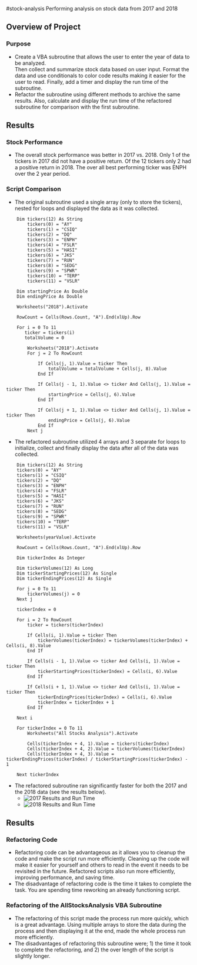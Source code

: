 #stock-analysis
Performing analysis on stock data from 2017 and 2018
## Overview of Project
### Purpose
- Create a VBA subroutine that allows the user to enter the year of data to be analyzed.  
Then collect and summarize stock data based on user input.  Format the data and use conditionals to color code results making it easier for 
the user to read. Finally, add a timer and display the run time of the subroutine. 
- Refactor the subroutine using different methods to archive the same results.  Also, calculate and display the run time of the refactored subroutine 
for comparison with the first subroutine.
## Results
### Stock Performance
- The overall stock performance was better in 2017 vs. 2018. Only 1 of the tickers in 2017 did not have a positive return.
Of the 12 tickers only 2 had a positive return in 2018.  The over all best performing ticker was ENPH over the 2 year period. 
### Script Comparison
- The original subroutine used a single array (only to store the tickers), nested for loops and displayed the data as it was collected.  
```
    Dim tickers(12) As String
        tickers(0) = "AY"
        tickers(1) = "CSIQ"
        tickers(2) = "DQ"
        tickers(3) = "ENPH"
        tickers(4) = "FSLR"
        tickers(5) = "HASI"
        tickers(6) = "JKS"
        tickers(7) = "RUN"
        tickers(8) = "SEDG"
        tickers(9) = "SPWR"
        tickers(10) = "TERP"
        tickers(11) = "VSLR"
        
    Dim startingPrice As Double
    Dim endingPrice As Double
    
    Worksheets("2018").Activate
    
    RowCount = Cells(Rows.Count, "A").End(xlUp).Row
    
    For i = 0 To 11
       ticker = tickers(i)
       totalVolume = 0
       
        Worksheets("2018").Activate
        For j = 2 To RowCount
        
            If Cells(j, 1).Value = ticker Then
                totalVolume = totalVolume + Cells(j, 8).Value
            End If

            If Cells(j - 1, 1).Value <> ticker And Cells(j, 1).Value = ticker Then
                startingPrice = Cells(j, 6).Value
            End If
            
            If Cells(j + 1, 1).Value <> ticker And Cells(j, 1).Value = ticker Then
                endingPrice = Cells(j, 6).Value
            End If
        Next j
```
- The refactored subroutine utilized 4 arrays and 3 separate for loops to initialize, collect and finally display the data after all 
of the data was collected.  
```
    Dim tickers(12) As String
    tickers(0) = "AY"
    tickers(1) = "CSIQ"
    tickers(2) = "DQ"
    tickers(3) = "ENPH"
    tickers(4) = "FSLR"
    tickers(5) = "HASI"
    tickers(6) = "JKS"
    tickers(7) = "RUN"
    tickers(8) = "SEDG"
    tickers(9) = "SPWR"
    tickers(10) = "TERP"
    tickers(11) = "VSLR"
    
    Worksheets(yearValue).Activate
    
    RowCount = Cells(Rows.Count, "A").End(xlUp).Row
    
    Dim tickerIndex As Integer
    
    Dim tickerVolumes(12) As Long
    Dim tickerStartingPrices(12) As Single
    Dim tickerEndingPrices(12) As Single
    
    For j = 0 To 11
        tickerVolumes(j) = 0
    Next j
    
    tickerIndex = 0
    
    For i = 2 To RowCount
        ticker = tickers(tickerIndex)
        
        If Cells(i, 1).Value = ticker Then
            tickerVolumes(tickerIndex) = tickerVolumes(tickerIndex) + Cells(i, 8).Value
        End If
        
        If Cells(i - 1, 1).Value <> ticker And Cells(i, 1).Value = ticker Then
            tickerStartingPrices(tickerIndex) = Cells(i, 6).Value
        End If
        
        If Cells(i + 1, 1).Value <> ticker And Cells(i, 1).Value = ticker Then
            tickerEndingPrices(tickerIndex) = Cells(i, 6).Value
            tickerIndex = tickerIndex + 1
        End If
        
    Next i

    For tickerIndex = 0 To 11
        Worksheets("All Stocks Analysis").Activate
        
        Cells(tickerIndex + 4, 1).Value = tickers(tickerIndex)
        Cells(tickerIndex + 4, 2).Value = tickerVolumes(tickerIndex)
        Cells(tickerIndex + 4, 3).Value = tickerEndingPrices(tickerIndex) / tickerStartingPrices(tickerIndex) - 1
        
    Next tickerIndex
```
- The refactored subroutine ran significantly faster for both the 2017 and the 2018 data (see the results below).
  - ![2017 Results and Run Time](https://github.com/jediracer/stock-analysis/blob/main/resources/VBA_Challenge_2017.png)
  - ![2018 Results and Run Time](https://github.com/jediracer/stock-analysis/blob/main/resources/VBA_Challenge_2018.png)
## Results
### Refactoring Code
- Refactoring code can be advantageous as it allows you to cleanup the code and make the script run more efficiently.  Cleaning up the code
will make it easier for yourself and others to read in the event it needs to be revisited in the future.  Refactored scripts also run
more efficiently, improving performance, and saving time.
- The disadvantage of refactoring code is the time it takes to complete the task.  You are spending time reworking an already functioning script.
### Refactoring of the AllStocksAnalysis VBA Subroutine
- The refactoring of this script made the process run more quickly, which is a great advantage. Using multiple arrays to store 
the data during the process and then displaying it at the end, made the whole process run more efficiently.
- The disadvantages of refactoring this subroutine were; 1) the time it took to complete the refactoring, and 2) the over length
of the script is slightly longer.
